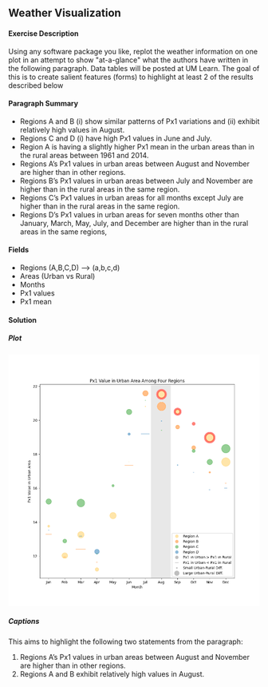 ## Weather Visualization

#### Exercise Description

Using any software package you like, replot the weather information on one plot in an attempt to show "at-a-glance" what the authors have written in the following paragraph. Data tables will be posted at UM Learn. The goal of this is to create salient features (forms) to highlight at least 2 of the results described below

#### Paragraph Summary

- Regions A and B (i) show similar patterns of Px1 variations and (ii) exhibit relatively high values in August.
- Regions C and D (i) have high Px1 values in June and July.
- Region A is having a slightly higher Px1 mean in the urban areas than in the rural areas between 1961 and 2014.
- Regions A’s Px1 values in urban areas between August and November are higher than in other regions.
- Regions B’s Px1 values in urban areas between July and November are higher than in the rural areas in the same region.
- Regions C’s Px1 values in urban areas for all months except July are higher than in the rural areas in the same region.
- Regions D’s Px1 values in urban areas for seven months other than January, March, May, July, and December are higher than in the rural areas in the same regions,

#### Fields

- Regions (A,B,C,D) —> (a,b,c,d)
- Areas (Urban vs Rural)
- Months
- Px1 values
- Px1 mean

#### Solution

##### Plot

![Solution]('/../output/feb27-output-v4_2.png)

##### Captions

This aims to highlight the following two statements from the paragraph:

1. Regions A’s Px1 values in urban areas between August and November are higher than in other regions.
2. Regions A and B exhibit relatively high values in August.
